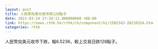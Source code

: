 ```yaml
---
layout: post
title: 人民幣兌美元收市跌128點子
date: 2021-03-24 17:34:11.000000000 +08:00
link: https://news.rthk.hk/rthk/ch/component/k2/1582343-20210324.htm
categories: rthk
---
```


人民幣兌美元收市下跌，報6.5236，較上交易日跌128點子。
